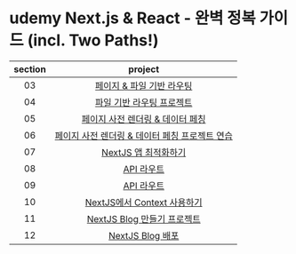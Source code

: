 # udemy Next.js & React - 완벽 정복 가이드 (incl. Two Paths!)

| section |                                                           project                                                            |
| :-----: | :--------------------------------------------------------------------------------------------------------------------------: |
|   03    |              [페이지 & 파일 기반 라우팅](https://github.com/Anjiwoong/Next-js-study/tree/main/page-file-route)               |
|   04    |               [파일 기반 라우팅 프로젝트](https://github.com/Anjiwoong/Next-js-study/tree/main/router-project)               |
|   05    |            [페이지 사전 렌더링 & 데이터 페칭](https://github.com/Anjiwoong/Next-js-study/tree/main/data-fetching)            |
|   06    | [페이지 사전 렌더링 & 데이터 페칭 프로젝트 연습](https://github.com/Anjiwoong/Next-js-study/tree/main/data-fetching-project) |
|   07    |                  [NextJS 앱 최적화하기](https://github.com/Anjiwoong/Next-js-study/tree/main/optimization)                   |
|   08    |                         [API 라우트](https://github.com/Anjiwoong/Next-js-study/tree/main/api-route)                         |
|   09    |                     [API 라우트](https://github.com/Anjiwoong/Next-js-study/tree/main/api-route-project)                     |
|   10    |        [NextJS에서 Context 사용하기](https://github.com/Anjiwoong/Next-js-study/tree/main/api-route-project-context)         |
|   11    |               [NextJS Blog 만들기 프로젝트](https://github.com/Anjiwoong/Next-js-study/tree/main/blog-project)               |
|   12    |                 [NextJS Blog 배포](https://github.com/Anjiwoong/Next-js-study/tree/main/blog-project-deploy)                 |
